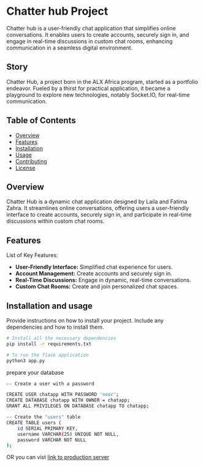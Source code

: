 # Chatter hub Project

Chatter hub is a user-friendly chat application that simplifies online conversations. It enables users to create accounts, securely sign in, and engage in real-time discussions in custom chat rooms, enhancing communication in a seamless digital environment.

## Story

Chatter Hub, a project born in the ALX Africa program, started as a portfolio endeavor. Fueled by a thirst for practical application, it became a playground to explore new technologies, notably Socket.IO, for real-time communication.

## Table of Contents
- [Overview](#overview)
- [Features](#features)
- [Installation](#installation)
- [Usage](#usage)
- [Contributing](#contributing)
- [License](#license)

## Overview

Chatter Hub is a dynamic chat application designed by Laila and Fatima Zahra. It streamlines online conversations, offering users a user-friendly interface to create accounts, securely sign in, and participate in real-time discussions within custom chat rooms.


## Features

List of Key Features:
- **User-Friendly Interface:** Simplified chat experience for users.
- **Account Management:** Create accounts and securely sign in.
- **Real-Time Discussions:** Engage in dynamic, real-time conversations.
- **Custom Chat Rooms:** Create and join personalized chat spaces.

## Installation and usage 

Provide instructions on how to install your project. Include any dependencies and how to install them.

```bash
# Install all the necessary dependencies
pip install -r requirements.txt

# To run the flask application 
python3 app.py
```
prepare your database 

```bash
-- Create a user with a password

CREATE USER chatapp WITH PASSWORD 'noor';
CREATE DATABASE chatapp WITH OWNER = chatapp;
GRANT ALL PRIVILEGES ON DATABASE chatapp TO chatapp;

```

```bash
-- Create the "users" table
CREATE TABLE users (
    id SERIAL PRIMARY KEY,
    username VARCHAR(25) UNIQUE NOT NULL,
    password VARCHAR NOT NULL
);
```

OR you can vist [link to production server ](http://3.50.50.50.5)
